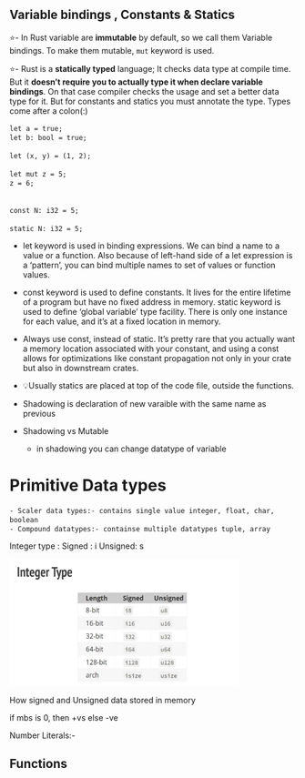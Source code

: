 


## Variable bindings , Constants & Statics

⭐️- In Rust variable are **immutable** by default, so we call them Variable bindings. To make them mutable, `mut` keyword is used.

⭐️- Rust is a **statically typed** language; It checks data type at compile time. But it **doesn’t require you to actually type it when declare variable bindings**. On that case compiler checks the usage and set a better data type for it. But for constants and statics you must annotate the type. Types come after a colon(:)

```
let a = true;
let b: bool = true;

let (x, y) = (1, 2);

let mut z = 5;
z = 6;


const N: i32 = 5;

static N: i32 = 5;

```

- let keyword is used in binding expressions. We can bind a name to a value or a function. Also because of left-hand side of a let expression is a ‘pattern’, you can bind multiple names to set of values or function values.

- const keyword is used to define constants. It lives for the entire lifetime of a program but have no fixed address in memory. static keyword is used to define ‘global variable’ type facility. There is only one instance for each value, and it’s at a fixed location in memory.

- Always use const, instead of static. It’s pretty rare that you actually want a memory location associated with your constant, and using a const allows for optimizations like constant propagation not only in your crate but also in downstream crates.

- 💡Usually statics are placed at top of the code file, outside the functions.

- Shadowing is declaration of new varaible with the same name as previous 

- Shadowing vs Mutable 
    - in shadowing you can change datatype of variable


# Primitive Data types
    - Scaler data types:- contains single value integer, float, char, boolean
    - Compound datatypes:- containse multiple datatypes tuple, array

Integer type : 
    Signed : i
    Unsigned: s

![scalar-data-type.png](scalar-data-type.png)


How signed and Unsigned data stored in memory

if mbs is 0, then +vs else -ve

Number Literals:- 


## Functions